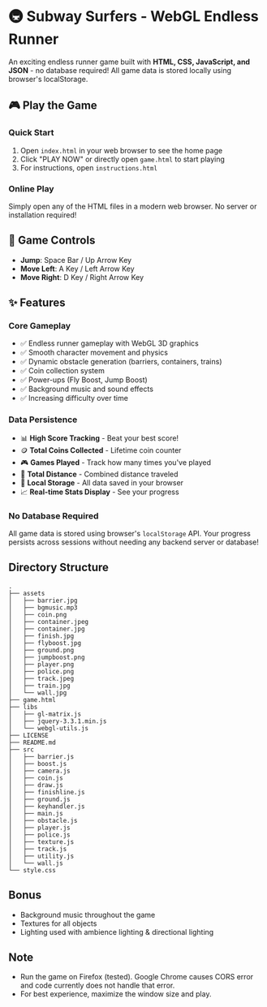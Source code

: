 # 🚇 Subway Surfers - WebGL Endless Runner

An exciting endless runner game built with **HTML, CSS, JavaScript, and JSON** - no database required! All game data is stored locally using browser's localStorage.

## 🎮 Play the Game

### Quick Start
1. Open `index.html` in your web browser to see the home page
2. Click "PLAY NOW" or directly open `game.html` to start playing
3. For instructions, open `instructions.html`

### Online Play
Simply open any of the HTML files in a modern web browser. No server or installation required!

## 🎯 Game Controls
* **Jump**: Space Bar / Up Arrow Key
* **Move Left**: A Key / Left Arrow Key  
* **Move Right**: D Key / Right Arrow Key

## ✨ Features

### Core Gameplay
- ✅ Endless runner gameplay with WebGL 3D graphics
- ✅ Smooth character movement and physics
- ✅ Dynamic obstacle generation (barriers, containers, trains)
- ✅ Coin collection system
- ✅ Power-ups (Fly Boost, Jump Boost)
- ✅ Background music and sound effects
- ✅ Increasing difficulty over time

### Data Persistence
- 📊 **High Score Tracking** - Beat your best score!
- 🪙 **Total Coins Collected** - Lifetime coin counter
- 🎮 **Games Played** - Track how many times you've played
- 📏 **Total Distance** - Combined distance traveled
- 💾 **Local Storage** - All data saved in your browser
- 📈 **Real-time Stats Display** - See your progress

### No Database Required
All game data is stored using browser's `localStorage` API. Your progress persists across sessions without needing any backend server or database!

## Directory Structure
```
.
├── assets
│   ├── barrier.jpg
│   ├── bgmusic.mp3
│   ├── coin.png
│   ├── container.jpeg
│   ├── container.jpg
│   ├── finish.jpg
│   ├── flyboost.jpg
│   ├── ground.png
│   ├── jumpboost.png
│   ├── player.png
│   ├── police.png
│   ├── track.jpeg
│   ├── train.jpg
│   └── wall.jpg
├── game.html
├── libs
│   ├── gl-matrix.js
│   ├── jquery-3.3.1.min.js
│   └── webgl-utils.js
├── LICENSE
├── README.md
├── src
│   ├── barrier.js
│   ├── boost.js
│   ├── camera.js
│   ├── coin.js
│   ├── draw.js
│   ├── finishline.js
│   ├── ground.js
│   ├── keyhandler.js
│   ├── main.js
│   ├── obstacle.js
│   ├── player.js
│   ├── police.js
│   ├── texture.js
│   ├── track.js
│   ├── utility.js
│   └── wall.js
└── style.css
```

## Bonus
* Background music throughout the game
* Textures for all objects
* Lighting used with ambience lighting & directional lighting

## Note
* Run the game on Firefox (tested). Google Chrome causes CORS error and code currently does not handle that error.
* For best experience, maximize the window size and play.
